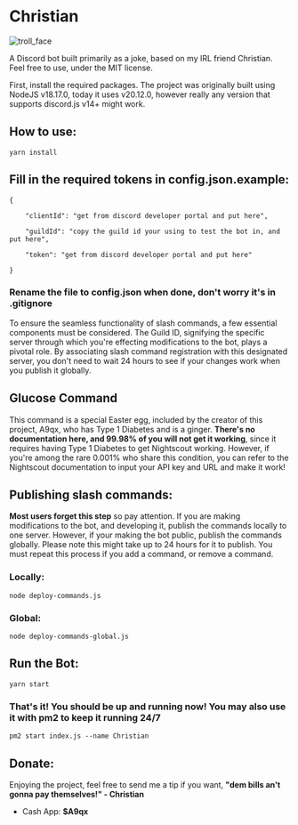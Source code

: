 # Christian
![troll_face](https://upload.wikimedia.org/wikipedia/en/thumb/9/9a/Trollface_non-free.png/220px-Trollface_non-free.png)
  

A Discord bot built primarily as a joke, based on my IRL friend Christian. Feel free to use, under the MIT license.

  

First, install the required packages. The project was originally built using NodeJS v18.17.0, today it uses v20.12.0, however really any version that supports discord.js v14+ might work.

## How to use:

  

    yarn install

## Fill in the required tokens in config.json.example:

  

    {
    
    	"clientId": "get from discord developer portal and put here",
    
    	"guildId": "copy the guild id your using to test the bot in, and put here",
    
    	"token": "get from discord developer portal and put here"
    
    }

### Rename the file to config.json when done, don't worry it's in .gitignore

To ensure the seamless functionality of slash commands, a few essential components must be considered. The Guild ID, signifying the specific server through which you're effecting modifications to the bot, plays a pivotal role. By associating slash command registration with this designated server, you don't need to wait 24 hours to see if your changes work when you publish it globally.

## Glucose Command

This command is a special Easter egg, included by the creator of this project, A9qx, who has Type 1 Diabetes and is a ginger. **There's no documentation here, and 99.98% of you will not get it working**, since it requires having Type 1 Diabetes to get Nightscout working. However, if you're among the rare 0.001% who share this condition, you can refer to the Nightscout documentation to input your API key and URL and make it work!

## Publishing slash commands:

**Most users forget this step** so pay attention. If you are making modifications to the bot, and developing it, publish the commands locally to one server. However, if your making the bot public, publish the commands globally. Please note this might take up to 24 hours for it to publish. You must repeat this process if you add a command, or remove a command.

  

### Locally:

  

    node deploy-commands.js

### Global:

  

    node deploy-commands-global.js

## Run the Bot:

    yarn start

### That's it! You should be up and running now! You may also use it with pm2 to keep it running 24/7

    pm2 start index.js --name Christian

  

## Donate:

  

Enjoying the project, feel free to send me a tip if you want, **"dem bills an't gonna pay themselves!" - Christian**

  

- Cash App: **$A9qx**

